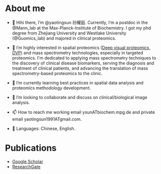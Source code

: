 # About me
- 👋 Hihi there, I’m @yaotingsun 孙耀庭. Currently, I‘m a postdoc in the @Mann_lab at the Max-Planck-Institute of Biochemistry. I got my phd degree from Zhejiang University and Westlake University (@Guomics_lab) and majored in clinical proteomics.
  
- 👀 I’m highly interested in spatial proteomics ([Deep visual proteomics, DVP](https://www.nature.com/articles/s41587-022-01302-5)) and mass spectrometry technologies, especially in targeted proteomics. I'm dedicated to applying mass spectrometry techniques to the discovery of clinical disease biomarkers, serving the diagnosis and treatment of clinical patients, and advancing the translation of mass spectrometry-based proteomics to the clinic.
- 🌱 I’m currently learning best practices in spatial data analysis and proteomics methodology development. 
- 💞️ I’m looking to collaborate and discuss on clinical/biological image analysis.
- 📫 How to reach me working email ysunATbiochem.mpg.de and private email yaotingsun1991ATgmail.com.
  
- 💬 Languages: Chinese, English.

# Publications
  - [Google Scholar](https://scholar.google.com/citations?user=KXEOu9YAAAAJ&hl=en&oi=ao "()")
  - [ResearchGate](https://www.researchgate.net/profile/Yaoting-Sun?ev=hdr_xprf "()") 

<!---
yaotingsun/yaotingsun is a ✨ special ✨ repository because its `README.md` (this file) appears on your GitHub profile.
You can click the Preview link to take a look at your changes.
--->
